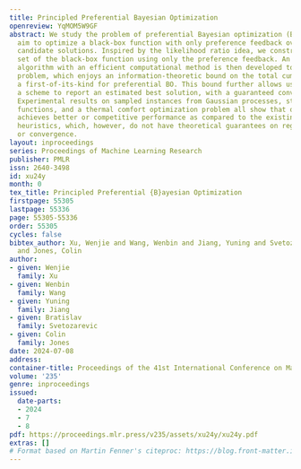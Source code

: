 ```yaml
---
title: Principled Preferential Bayesian Optimization
openreview: YqMOM5W9GF
abstract: We study the problem of preferential Bayesian optimization (BO), where we
  aim to optimize a black-box function with only preference feedback over a pair of
  candidate solutions. Inspired by the likelihood ratio idea, we construct a confidence
  set of the black-box function using only the preference feedback. An optimistic
  algorithm with an efficient computational method is then developed to solve the
  problem, which enjoys an information-theoretic bound on the total cumulative regret,
  a first-of-its-kind for preferential BO. This bound further allows us to design
  a scheme to report an estimated best solution, with a guaranteed convergence rate.
  Experimental results on sampled instances from Gaussian processes, standard test
  functions, and a thermal comfort optimization problem all show that our method stably
  achieves better or competitive performance as compared to the existing state-of-the-art
  heuristics, which, however, do not have theoretical guarantees on regret bounds
  or convergence.
layout: inproceedings
series: Proceedings of Machine Learning Research
publisher: PMLR
issn: 2640-3498
id: xu24y
month: 0
tex_title: Principled Preferential {B}ayesian Optimization
firstpage: 55305
lastpage: 55336
page: 55305-55336
order: 55305
cycles: false
bibtex_author: Xu, Wenjie and Wang, Wenbin and Jiang, Yuning and Svetozarevic, Bratislav
  and Jones, Colin
author:
- given: Wenjie
  family: Xu
- given: Wenbin
  family: Wang
- given: Yuning
  family: Jiang
- given: Bratislav
  family: Svetozarevic
- given: Colin
  family: Jones
date: 2024-07-08
address:
container-title: Proceedings of the 41st International Conference on Machine Learning
volume: '235'
genre: inproceedings
issued:
  date-parts:
  - 2024
  - 7
  - 8
pdf: https://proceedings.mlr.press/v235/assets/xu24y/xu24y.pdf
extras: []
# Format based on Martin Fenner's citeproc: https://blog.front-matter.io/posts/citeproc-yaml-for-bibliographies/
---
```


